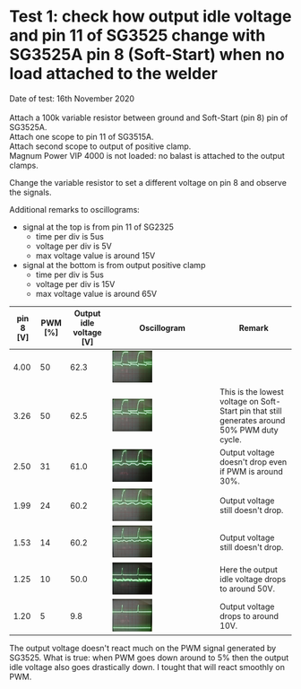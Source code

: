 # Test 1: check how output idle voltage and pin 11 of SG3525 change with SG3525A pin 8 (Soft-Start) when no load attached to the welder

Date of test: 16th November 2020 \
 \
Attach a 100k variable resistor between ground and Soft-Start (pin 8) pin of SG3525A. \
Attach one scope to pin 11 of SG3515A. \
Attach second scope to output of positive clamp. \
Magnum Power VIP 4000 is not loaded: no balast is attached to the output clamps.

Change the variable resistor to set a different voltage on pin 8 and observe the signals.


Additional remarks to oscillograms:
 * signal at the top is from pin 11 of SG2325
   * time per div is 5us
   * voltage per div is 5V
   * max voltage value is around 15V
 * signal at the bottom is from output positive clamp
   * time per div is 5us
   * voltage per div is 15V
   * max voltage value is around 65V

 | pin 8 [V] | PWM [%] | Output idle voltage [V]| Oscillogram | Remark |
 |---|---|---|---|---|
 | 4.00 | 50 | 62.3 | <img src="https://raw.githubusercontent.com/wmarkow/sandbox/master/inverter-welder/concepts/08_magnum_power_vip_4000/reveng/tests/Test1/output_voltage_for_pwm_50_percent.jpg" width="40%" > | |
 | 3.26 | 50 | 62.5 | <img src="https://raw.githubusercontent.com/wmarkow/sandbox/master/inverter-welder/concepts/08_magnum_power_vip_4000/reveng/tests/Test1/output_voltage_for_pwm_50_percent.jpg" width="40%" > | This is the lowest voltage on Soft-Start pin that still generates around 50% PWM duty cycle. |
 | 2.50 | 31 | 61.0 | <img src="https://raw.githubusercontent.com/wmarkow/sandbox/master/inverter-welder/concepts/08_magnum_power_vip_4000/reveng/tests/Test1/output_voltage_for_pwm_31_percent.jpg" width="40%" > | Output voltage doesn't drop even if PWM is around 30%. |
 | 1.99 | 24 | 60.2 | <img src="https://raw.githubusercontent.com/wmarkow/sandbox/master/inverter-welder/concepts/08_magnum_power_vip_4000/reveng/tests/Test1/output_voltage_for_pwm_24_percent.jpg" width="40%" > | Output voltage still doesn't drop. |
 | 1.53 | 14 | 60.2 | <img src="https://raw.githubusercontent.com/wmarkow/sandbox/master/inverter-welder/concepts/08_magnum_power_vip_4000/reveng/tests/Test1/output_voltage_for_pwm_14_percent.jpg" width="40%" > | Output voltage still doesn't drop. |
 | 1.25 | 10 | 50.0 | <img src="https://raw.githubusercontent.com/wmarkow/sandbox/master/inverter-welder/concepts/08_magnum_power_vip_4000/reveng/tests/Test1/output_voltage_for_pwm_10_percent.jpg" width="40%" > | Here the output idle voltage drops to around 50V. |
 | 1.20 |  5 |  9.8 | <img src="https://raw.githubusercontent.com/wmarkow/sandbox/master/inverter-welder/concepts/08_magnum_power_vip_4000/reveng/tests/Test1/output_voltage_for_pwm_05_percent.jpg" width="40%" > | Output voltage drops to around 10V. |

The output voltage doesn't react much on the PWM signal generated by SG3525. What is true: when PWM goes down around to 5%
then the output idle voltage also goes drastically down. I tought that will react smoothly on PWM.


